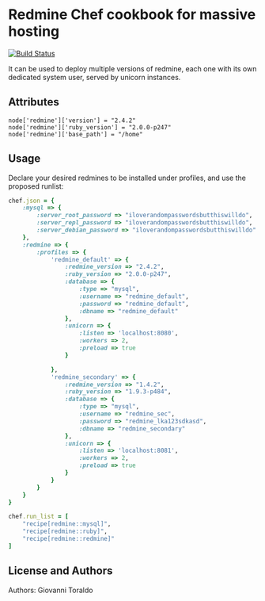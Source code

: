Redmine Chef cookbook for massive hosting
=========================================
[![Build Status](https://travis-ci.org/gionn/redmine-cookbook.png?branch=master)](https://travis-ci.org/gionn/redmine-cookbook)

It can be used to deploy multiple versions of redmine, each one with its own dedicated system user, served by unicorn instances.

Attributes
----------

```
node['redmine']['version'] = "2.4.2"
node['redmine']['ruby_version'] = "2.0.0-p247"
node['redmine']['base_path'] = "/home"
```

Usage
-----
Declare your desired redmines to be installed under profiles, and use the proposed runlist:

```ruby
chef.json = {
    :mysql => {
        :server_root_password => "iloverandompasswordsbutthiswilldo",
        :server_repl_password => "iloverandompasswordsbutthiswilldo",
        :server_debian_password => "iloverandompasswordsbutthiswilldo"
    },
    :redmine => {
        :profiles => {
            'redmine_default' => {
                :redmine_version => "2.4.2",
                :ruby_version => "2.0.0-p247",
                :database => {
                    :type => "mysql",
                    :username => "redmine_default",
                    :password => "redmine_default",
                    :dbname => "redmine_default"
                },
                :unicorn => {
                    :listen => 'localhost:8080',
                    :workers => 2,
                    :preload => true
                }

            },
            'redmine_secondary' => {
                :redmine_version => "1.4.2",
                :ruby_version => "1.9.3-p484",
                :database => {
                    :type => "mysql",
                    :username => "redmine_sec",
                    :password => "redmine_lka123sdkasd",
                    :dbname => "redmine_secondary"
                },
                :unicorn => {
                    :listen => 'localhost:8081',
                    :workers => 2,
                    :preload => true
                }
            }
        }
    }
}

chef.run_list = [
    "recipe[redmine::mysql]",
    "recipe[redmine::ruby]",
    "recipe[redmine::redmine]"
]

```

License and Authors
-------------------
Authors: Giovanni Toraldo
